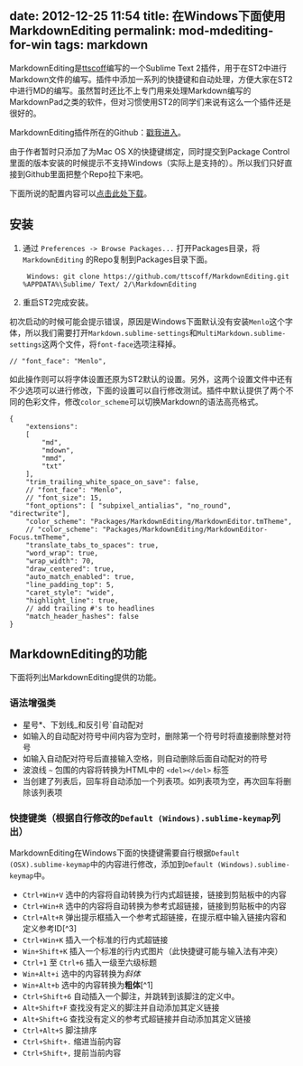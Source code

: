 date: 2012-12-25 11:54
title: 在Windows下面使用MarkdownEditing
permalink: mod-mdediting-for-win
tags: markdown
---

MarkdownEditing是[ttscoff](https://github.com/ttscoff)编写的一个Sublime Text 2插件，用于在ST2中进行Markdown文件的编写。插件中添加一系列的快捷键和自动处理，方便大家在ST2中进行MD的编写。虽然暂时还比不上专门用来处理Markdown编写的MarkdownPad之类的软件，但对习惯使用ST2的同学们来说有这么一个插件还是很好的。

MarkdownEditing插件所在的Github：[戳我进入](https://github.com/ttscoff/MarkdownEditing)。

由于作者暂时只添加了为Mac OS X的快捷键绑定，同时提交到Package Control里面的版本安装的时候提示不支持Windows（实际上是支持的）。所以我们只好直接到Github里面把整个Repo拉下来吧。

下面所说的配置内容可以[点击此处下载](http://d.pr/f/TEr6)。

## 安装

1. 通过 `Preferences -> Browse Packages...` 打开Packages目录，将 `MarkdownEditing` 的Repo复制到Packages目录下面。

		Windows: git clone https://github.com/ttscoff/MarkdownEditing.git %APPDATA%\Sublime/ Text/ 2/\MarkdownEditing	

2. 重启ST2完成安装。

初次启动的时候可能会提示错误，原因是Windows下面默认没有安装`Menlo`这个字体，所以我们需要打开`Markdown.sublime-settings`和`MultiMarkdown.sublime-settings`这两个文件，将`font-face`选项注释掉。

    // "font_face": "Menlo",

如此操作则可以将字体设置还原为ST2默认的设置。另外，这两个设置文件中还有不少选项可以进行修改，下面的设置可以自行修改测试。插件中默认提供了两个不同的色彩文件，修改`color_scheme`可以切换Markdown的语法高亮格式。

    {
        "extensions":
        [
            "md",
            "mdown",
            "mmd",
            "txt"
        ],
        "trim_trailing_white_space_on_save": false,
        // "font_face": "Menlo",
        // "font_size": 15,
        "font_options": [ "subpixel_antialias", "no_round", "directwrite"],
        "color_scheme": "Packages/MarkdownEditing/MarkdownEditor.tmTheme",
        // "color_scheme": "Packages/MarkdownEditing/MarkdownEditor-Focus.tmTheme",
        "translate_tabs_to_spaces": true,
        "word_wrap": true,
        "wrap_width": 70,
        "draw_centered": true,
        "auto_match_enabled": true,
        "line_padding_top": 5,
        "caret_style": "wide",
        "highlight_line": true,
        // add trailing #'s to headlines
        "match_header_hashes": false
    }

## MarkdownEditing的功能
下面将列出MarkdownEditing提供的功能。

### 语法增强类
- 星号\*、下划线\_和反引号\`自动配对
- 如输入的自动配对符号中间内容为空时，删除第一个符号时将直接删除整对符号
- 如输入自动配对符号后直接输入空格，则自动删除后面自动配对的符号
- 波浪线 `~` 包围的内容将转换为HTML中的 `<del></del>` 标签
- 当创建了列表后，回车将自动添加一个列表项。如列表项为空，再次回车将删除该列表项

### 快捷键类（根据自行修改的`Default (Windows).sublime-keymap`列出）
MarkdownEditing在Windows下面的快捷键需要自行根据`Default (OSX).sublime-keymap`中的内容进行修改，添加到`Default (Windows).sublime-keymap`中。

- `Ctrl+Win+V` 选中的内容将自动转换为行内式超链接，链接到剪贴板中的内容
- `Ctrl+Win+R` 选中的内容将自动转换为参考式超链接，链接到剪贴板中的内容
- `Ctrl+Alt+R` 弹出提示框插入一个参考式超链接，在提示框中输入链接内容和定义参考ID[^3]
- `Ctrl+Win+K` 插入一个标准的行内式超链接
- `Win+Shift+K` 插入一个标准的行内式图片（此快捷键可能与输入法有冲突）
- `Ctrl+1` 至 `Ctrl+6` 插入一级至六级标题
- `Win+Alt+i` 选中的内容转换为*斜体*
- `Win+Alt+b` 选中的内容转换为**粗体**[^1]
- `Ctrl+Shift+6` 自动插入一个脚注，并跳转到该脚注的定义中。
- `Alt+Shift+F` 查找没有定义的脚注并自动添加其定义链接
- `Alt+Shift+G` 查找没有定义的参考式超链接并自动添加其定义链接
- `Ctrl+Alt+S` 脚注排序
- `Ctrl+Shift+.` 缩进当前内容
- `Ctrl+Shift+,` 提前当前内容